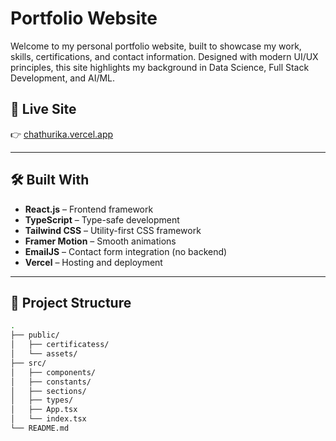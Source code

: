 # Portfolio Website

Welcome to my personal portfolio website, built to showcase my work, skills, certifications, and contact information. Designed with modern UI/UX principles, this site highlights my background in Data Science, Full Stack Development, and AI/ML.

## 🔗 Live Site

👉 [chathurika.vercel.app](https://chathurika.vercel.app)

---

## 🛠️ Built With

- **React.js** – Frontend framework
- **TypeScript** – Type-safe development
- **Tailwind CSS** – Utility-first CSS framework
- **Framer Motion** – Smooth animations
- **EmailJS** – Contact form integration (no backend)
- **Vercel** – Hosting and deployment

---

## 📁 Project Structure

```bash
.
├── public/
│   ├── certificatess/
│   └── assets/
├── src/
│   ├── components/
│   ├── constants/
│   ├── sections/
│   ├── types/
│   ├── App.tsx
│   └── index.tsx
└── README.md
